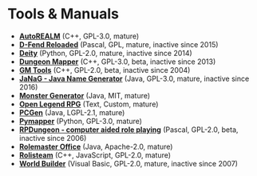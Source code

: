 # Tools & Manuals

[comment]: # (start of autogenerated content, do not edit)
- **[AutoREALM](autorealm.md)** (C++, GPL-3.0, mature)
- **[D-Fend Reloaded](dfend_reloaded.md)** (Pascal, GPL, mature, inactive since 2015)
- **[Deity](deity.md)** (Python, GPL-2.0, mature, inactive since 2014)
- **[Dungeon Mapper](dungeon_mapper.md)** (C++, GPL-3.0, beta, inactive since 2013)
- **[GM Tools](gm_tools.md)** (C++, GPL-2.0, beta, inactive since 2004)
- **[JaNaG - Java Name Generator](java_ng.md)** (Java, GPL-3.0, mature, inactive since 2016)
- **[Monster Generator](monster_generator.md)** (Java, MIT, mature)
- **[Open Legend RPG](open_legend_rpg.md)** (Text, Custom, mature)
- **[PCGen](pcgen.md)** (Java, LGPL-2.1, mature)
- **[Pymapper](pymapper.md)** (Python, GPL-3.0, mature)
- **[RPDungeon - computer aided role playing](rpdungeon.md)** (Pascal, GPL-2.0, beta, inactive since 2006)
- **[Rolemaster Office](rolemaster_office.md)** (Java, Apache-2.0, mature)
- **[Rolisteam](rolisteam.md)** (C++, JavaScript, GPL-2.0, mature)
- **[World Builder](world_builder.md)** (Visual Basic, GPL-2.0, mature, inactive since 2007)

[comment]: # (end of autogenerated content)